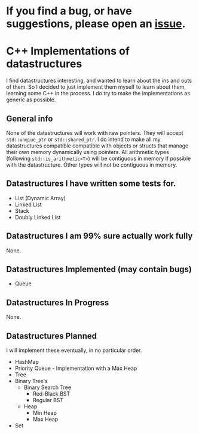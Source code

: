 # If you find a bug, or have suggestions, please open an [issue](https://github.com/zWolv/CPP-Things/issues).

# C++ Implementations of datastructures
I find datastructures interesting, and wanted to learn about the ins and outs of them. So I decided to just implement them myself to learn about them, learning some C++ in the process. I do try to make the implementations as generic as possible.

## General info
None of the datastructures will work with raw pointers. They will accept `std::unqiue_ptr` or `std::shared_ptr`. I do intend to make all my datastructures compatible compatible with objects or structs that manage their own memory dynamically using pointers. All arithmetic types (following `std::is_arithmetic<T>`) will be contiguous in memory if possible with the datastructure. Other types will not be contiguous in memory.


## Datastructures I have written some tests for.
* List (Dynamic Array)
* Linked List
* Stack
* Doubly Linked List
  
## Datastructures I am 99% sure actually work fully
None.

## Datastructures Implemented (may contain bugs)
* Queue

## Datastructures In Progress
None.

## Datastructures Planned
I will implement these eventually, in no particular order.
* HashMap
* Priority Queue - Implementation with a Max Heap
* Tree
* Binary Tree's
  * Binary Search Tree
    * Red-Black BST
    * Regular BST
  * Heap
    * Min Heap
    * Max Heap
* Set

